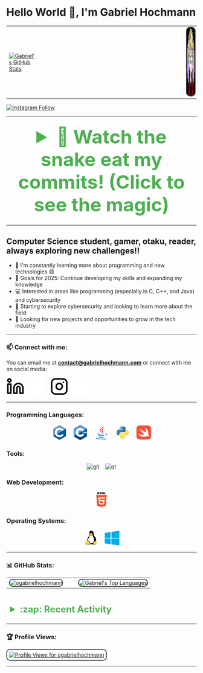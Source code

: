 # Hello World 👋, I'm Gabriel Hochmann

<table style="width: 100%;">
  <tr>
    <td style="text-align: left; padding-right: 200px;">
      <a href="https://github.com/oGabrielhochmann" target="_blank">
        <img src="https://github-readme-stats-git-master-gabriel-hochmann.vercel.app/api?username=oGabrielhochmann&show_icons=true&count_private=true&include_all_commits=true&hide_border=false&title_color=4CAF50&icon_color=00B0FF&bg_color=0D1117&text_color=FFFFFF&border_color=30363D" alt="Gabriel's GitHub Stats">
      </a>
    </td>
    <td style="text-align: right; padding-left: 200px;">
      <a href="https://github.com/oGabrielhochmann" target="_blank">
        <img src="img/icon.gif" alt="Ícone" style="height: 180px; border: 2px solid #30363D; border-radius: 10px;">
      </a>
    </td>
  </tr>
</table>

<p align="left">
  <a href="https://instagram.com/gabrielhochmann" target="_blank">
    <img src="https://img.shields.io/badge/Follow-%40gabrielhochmann-4CAF50?style=for-the-badge&logo=instagram" alt="Instagram Follow">
  </a>
</p>

---
<div align="center">
  <!-- Collapsible Title -->
<details>
  <summary style="font-size: 50px; font-weight: bold; cursor: pointer; color: #4CAF50; padding: 10px;">
    🐍 Watch the snake eat my commits! (Click to see the magic)
  </summary>

<!-- Snake Gif for Light and Dark Modes -->
<picture>
  <source 
    media="(prefers-color-scheme: dark)" 
    srcset="https://raw.githubusercontent.com/oGabrielhochmann/oGabrielhochmann/output/github-contribution-grid-snake-dark.svg"
  />
  <source 
    media="(prefers-color-scheme: light)" 
    srcset="https://raw.githubusercontent.com/oGabrielhochmann/oGabrielhochmann/output/github-contribution-grid-snake.svg"
  />
  <img 
    src="https://raw.githubusercontent.com/oGabrielhochmann/oGabrielhochmann/output/github-contribution-grid-snake.svg" 
    alt="GitHub Contribution Snake Animation" 
    style="background: none; border: none;" 
  />
</picture>
  </details>
</div>

---

## Computer Science student, gamer, otaku, reader, always exploring new challenges!!

- 🌱 I'm constantly learning more about programming and new technologies 😄
- 🎯 Goals for 2025: Continue developing my skills and expanding my knowledge
- 💻 Interested in areas like programming (especially in C, C++, and Java) and cybersecurity
- 🔐 Starting to explore cybersecurity and looking to learn more about the field
- 🚀 Looking for new projects and opportunities to grow in the tech industry
  
---

### 📫 Connect with me:
You can email me at **contact@gabrielhochmann.com** or connect with me on social media:

[![LinkedIn - Light](./img/linkedin-light.svg)](https://linkedin.com/in/gabrielhochmann#gh-light-mode-only "LinkedIn Profile")
[![LinkedIn - Dark](./img/linkedin-dark.svg)](https://linkedin.com/in/gabrielhochmann#gh-dark-mode-only "LinkedIn Profile")
&nbsp;&nbsp;
[![Instagram - Light](./img/instagram-light.svg)](https://instagram.com/gabrielhochmann#gh-light-mode-only "Instagram Profile")
[![Instagram - Dark](./img/instagram-dark.svg)](https://instagram.com/gabrielhochmann#gh-dark-mode-only "Instagram Profile")

---

### Programming Languages:

<p align="center">
  <img src="https://raw.githubusercontent.com/devicons/devicon/master/icons/c/c-original.svg" alt="c" style="width:40px; height:40px; text-decoration: none;"/>
  &nbsp;&nbsp;
  <img src="https://raw.githubusercontent.com/devicons/devicon/master/icons/cplusplus/cplusplus-original.svg" alt="cplusplus" style="width:40px; height:40px; text-decoration: none;"/>
  &nbsp;&nbsp;
  <img src="https://raw.githubusercontent.com/devicons/devicon/master/icons/java/java-original.svg" alt="java" style="width:40px; height:40px; text-decoration: none;"/>
  &nbsp;&nbsp;
  <img src="https://raw.githubusercontent.com/devicons/devicon/master/icons/python/python-original.svg" alt="python" style="width:40px; height:40px; text-decoration: none;"/>
  &nbsp;&nbsp;
  <img src="https://raw.githubusercontent.com/devicons/devicon/master/icons/swift/swift-original.svg" alt="swift" style="width:40px; height:40px; text-decoration: none;"/>
</p>


### Tools:

<p align="center">
  <img src="https://www.vectorlogo.zone/logos/git-scm/git-scm-icon.svg" alt="git" style="width:40px; height:40px; text-decoration: none;"/>
  &nbsp;&nbsp;
  <img src="https://upload.wikimedia.org/wikipedia/commons/0/0b/Qt_logo_2016.svg" alt="qt" style="width:40px; height:40px; text-decoration: none;"/>
</p>

### Web Development:

<p align="center">
  <img src="https://raw.githubusercontent.com/devicons/devicon/master/icons/html5/html5-original-wordmark.svg" alt="html5" style="width:40px; height:40px; text-decoration: none;"/>
</p>

### Operating Systems:

<p align="center">
  <img src="https://raw.githubusercontent.com/devicons/devicon/master/icons/linux/linux-original.svg" alt="linux" style="width:40px; height:40px; text-decoration: none;"/>
  &nbsp;&nbsp;
  <img src="https://raw.githubusercontent.com/devicons/devicon/master/icons/windows8/windows8-original.svg" alt="windows" style="width:40px; height:40px; text-decoration: none;"/>
</p>

---

### 📊 GitHub Stats:

<table style="width: 100%; text-align: center; border-spacing: 20px;">
  <tr>
    <td style="text-align: right; padding-right: 20px;">
      <!-- Streak Stats -->
      <img 
        src="https://github-readme-streak-stats.herokuapp.com/?user=ogabrielhochmann&theme=radical&hide_border=true&ring=4CAF50&fire=00B0FF&currStreakLabel=4CAF50" 
        alt="ogabrielhochmann"
        style="border: 2px solid #30363D; border-radius: 10px;"
      />
    </td>
    <td style="text-align: left; padding-left: 20px;">
      <!-- Top Languages -->
      <img 
        alt="Gabriel's Top Languages" 
        src="https://github-readme-stats-gabriel-hochmann.vercel.app/api/top-langs/?username=oGabrielhochmann&layout=compact&title_color=4CAF50&icon_color=00B0FF&bg_color=141321&hide_border=true&text_color=FFFFFF&border_color=30363D&hide=html,css" 
        style="border: 2px solid #30363D; border-radius: 10px;"
      />
    </td>
  </tr>
</table>
<br />

<details>
  <summary style="font-size: 24px; font-weight: bold; cursor: pointer; color: #4CAF50; padding: 10px;">
    :zap: Recent Activity
  </summary>
  
<div style="padding: 0 20px;">
  <!--START_SECTION:activity-->
    
  <!--END_SECTION:activity-->
</div>
  
</details>

---

### 🏆 Profile Views:

<div align="left" style="margin-top: 10px;">
  <a href="https://github.com/ogabrielhochmann" target="_blank">
    <img 
      src="https://komarev.com/ghpvc/?username=ogabrielhochmann&label=Profile%20Views&color=4CAF50&style=for-the-badge" 
      alt="Profile Views for ogabrielhochmann" 
      style="border: 2px solid #30363D; border-radius: 10px; padding: 5px;" 
    />
  </a>
</div>

---



